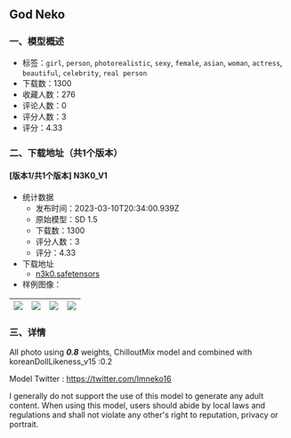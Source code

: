 ## God Neko
### 一、模型概述

- 标签：`girl`, `person`, `photorealistic`, `sexy`, `female`, `asian`, `woman`, `actress`, `beautiful`, `celebrity`, `real person`
- 下载数：1300
- 收藏人数：276
- 评论人数：0
- 评分人数：3
- 评分：4.33

### 二、下载地址（共1个版本）

#### [版本1/共1个版本] N3K0_V1

- 统计数据
  - 发布时间：2023-03-10T20:34:00.939Z
  - 原始模型：SD 1.5
  - 下载数：1300
  - 评分人数：3
  - 评分：4.33
- 下载地址
  - [n3k0.safetensors](https://civitai.com/api/download/models/20323)
- 样例图像：

| <img src="https://image.civitai.com/xG1nkqKTMzGDvpLrqFT7WA/9184079c-f61f-42c1-9678-2663b42dde00/width=450/215434.jpeg" /> | <img src="https://image.civitai.com/xG1nkqKTMzGDvpLrqFT7WA/f40d8b75-b15c-40a6-d5b0-e19688b50a00/width=450/215433.jpeg" /> | <img src="https://image.civitai.com/xG1nkqKTMzGDvpLrqFT7WA/1d63a5ae-cec3-4375-32cb-8a431c8e3400/width=450/215432.jpeg" /> | <img src="https://image.civitai.com/xG1nkqKTMzGDvpLrqFT7WA/2327bb31-799d-4ce0-aac1-2d655f315500/width=450/215431.jpeg" /> |
| ---- | ---- | ---- | ---- |


### 三、详情
<p>All photo using <strong><em>0.8</em></strong> weights, ChilloutMix model and combined with koreanDollLikeness_v15 :0.2</p><p></p><p>Model Twitter : <a target="_blank" rel="ugc" href="https://twitter.com/Imneko16">https://twitter.com/Imneko16</a></p><p></p><p>I generally do not support the use of this model to generate any adult content. When using this model, users should abide by local laws and regulations and shall not violate any other's right to reputation, privacy or portrait.</p><p><br /></p>